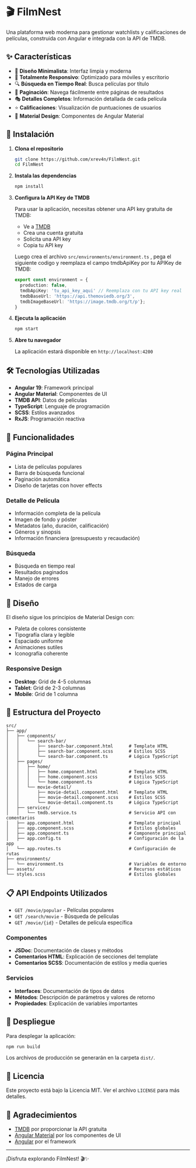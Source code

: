 # 🎬 FilmNest

Una plataforma web moderna para gestionar watchlists y calificaciones de películas, construida con Angular e integrada con la API de TMDB.

## ✨ Características

- 🎯 **Diseño Minimalista**: Interfaz limpia y moderna
- 📱 **Totalmente Responsivo**: Optimizado para móviles y escritorio
- 🔍 **Búsqueda en Tiempo Real**: Busca películas por título
- 📄 **Paginación**: Navega fácilmente entre páginas de resultados
- 🎭 **Detalles Completos**: Información detallada de cada película
- ⭐ **Calificaciones**: Visualización de puntuaciones de usuarios
- 🎨 **Material Design**: Componentes de Angular Material

## 🚀 Instalación

1. **Clona el repositorio**
   ```bash
   git clone https://github.com/xrev4n/FilmNest.git
   cd FilmNest
   ```

2. **Instala las dependencias**
   ```bash
   npm install
   ```

3. **Configura la API Key de TMDB**
   
   Para usar la aplicación, necesitas obtener una API key gratuita de TMDB:
   
   - Ve a [TMDB](https://www.themoviedb.org/settings/api)
   - Crea una cuenta gratuita
   - Solicita una API key
   - Copia tu API key

   Luego crea el archivo `src/environments/environment.ts` , pega el siguiente codigo y reemplaza el campo tmdbApiKey por tu APIKey de TMDB:
   ```typescript
   export const environment = {
     production: false,
     tmdbApiKey: 'tu_api_key_aqui' // Reemplaza con tu API key real
     tmdbBaseUrl: 'https://api.themoviedb.org/3',
     tmdbImageBaseUrl: 'https://image.tmdb.org/t/p'};
   }
   ```

4. **Ejecuta la aplicación**
   ```bash
   npm start
   ```

5. **Abre tu navegador**
   
   La aplicación estará disponible en `http://localhost:4200`

## 🛠️ Tecnologías Utilizadas

- **Angular 19**: Framework principal
- **Angular Material**: Componentes de UI
- **TMDB API**: Datos de películas
- **TypeScript**: Lenguaje de programación
- **SCSS**: Estilos avanzados
- **RxJS**: Programación reactiva

## 📱 Funcionalidades

### Página Principal
- Lista de películas populares
- Barra de búsqueda funcional
- Paginación automática
- Diseño de tarjetas con hover effects

### Detalle de Película
- Información completa de la película
- Imagen de fondo y póster
- Metadatos (año, duración, calificación)
- Géneros y sinopsis
- Información financiera (presupuesto y recaudación)

### Búsqueda
- Búsqueda en tiempo real
- Resultados paginados
- Manejo de errores
- Estados de carga

## 🎨 Diseño

El diseño sigue los principios de Material Design con:
- Paleta de colores consistente
- Tipografía clara y legible
- Espaciado uniforme
- Animaciones sutiles
- Iconografía coherente

### Responsive Design
- **Desktop**: Grid de 4-5 columnas
- **Tablet**: Grid de 2-3 columnas
- **Mobile**: Grid de 1 columna

## 🔧 Estructura del Proyecto

```
src/
├── app/
│   ├── components/
│   │   └── search-bar/
│   │       ├── search-bar.component.html      # Template HTML
│   │       ├── search-bar.component.scss      # Estilos SCSS
│   │       └── search-bar.component.ts        # Lógica TypeScript
│   ├── pages/
│   │   ├── home/
│   │   │   ├── home.component.html            # Template HTML
│   │   │   ├── home.component.scss            # Estilos SCSS
│   │   │   └── home.component.ts              # Lógica TypeScript
│   │   └── movie-detail/
│   │       ├── movie-detail.component.html    # Template HTML
│   │       ├── movie-detail.component.scss    # Estilos SCSS
│   │       └── movie-detail.component.ts      # Lógica TypeScript
│   ├── services/
│   │   └── tmdb.service.ts                    # Servicio API con comentarios
│   ├── app.component.html                     # Template principal
│   ├── app.component.scss                     # Estilos globales
│   ├── app.component.ts                       # Componente principal
│   ├── app.config.ts                          # Configuración de la app
│   └── app.routes.ts                          # Configuración de rutas
├── environments/
│   └── environment.ts                         # Variables de entorno
├── assets/                                    # Recursos estáticos
└── styles.scss                                # Estilos globales
```

## 📋 API Endpoints Utilizados

- `GET /movie/popular` - Películas populares
- `GET /search/movie` - Búsqueda de películas
- `GET /movie/{id}` - Detalles de película específica

### Componentes
- **JSDoc**: Documentación de clases y métodos
- **Comentarios HTML**: Explicación de secciones del template
- **Comentarios SCSS**: Documentación de estilos y media queries

### Servicios
- **Interfaces**: Documentación de tipos de datos
- **Métodos**: Descripción de parámetros y valores de retorno
- **Propiedades**: Explicación de variables importantes

## 🚀 Despliegue

Para desplegar la aplicación:

```bash
npm run build
```

Los archivos de producción se generarán en la carpeta `dist/`.

## 📄 Licencia

Este proyecto está bajo la Licencia MIT. Ver el archivo `LICENSE` para más detalles.

## 🙏 Agradecimientos

- [TMDB](https://www.themoviedb.org/) por proporcionar la API gratuita
- [Angular Material](https://material.angular.io/) por los componentes de UI
- [Angular](https://angular.io/) por el framework

---

¡Disfruta explorando FilmNest! 🎬✨
